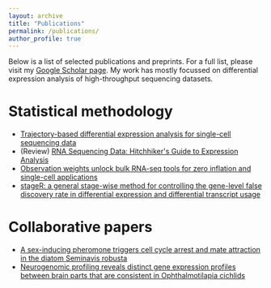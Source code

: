 ```yaml
---
layout: archive
title: "Publications"
permalink: /publications/
author_profile: true
---
```


Below is a list of selected publications and preprints. For a full list, please visit my [Google Scholar page](https://scholar.google.be/citations?user=3PHGkxkAAAAJ&hl=en). My work has mostly focussed on differential expression analysis of high-throughput sequencing datasets.

# Statistical methodology

 - [Trajectory-based differential expression analysis for single-cell sequencing data](https://www.biorxiv.org/content/10.1101/623397v1)
 - (Review) [RNA Sequencing Data: Hitchhiker's Guide to Expression Analysis](https://www.annualreviews.org/doi/10.1146/annurev-biodatasci-072018-021255)
 - [Observation weights unlock bulk RNA-seq tools for zero inflation and single-cell applications](https://genomebiology.biomedcentral.com/articles/10.1186/s13059-018-1406-4)
 - [stageR: a general stage-wise method for controlling the gene-level false discovery rate in differential expression and differential transcript usage](https://genomebiology.biomedcentral.com/articles/10.1186/s13059-017-1277-0)
 
# Collaborative papers
 
  - [A sex-inducing pheromone triggers cell cycle arrest and mate attraction in the diatom Seminavis robusta](https://www.nature.com/articles/srep19252)
  - [Neurogenomic profiling reveals distinct gene expression profiles between brain parts that are consistent in Ophthalmotilapia cichlids](https://www.frontiersin.org/articles/10.3389/fnins.2018.00136/full?report=reader)
 
